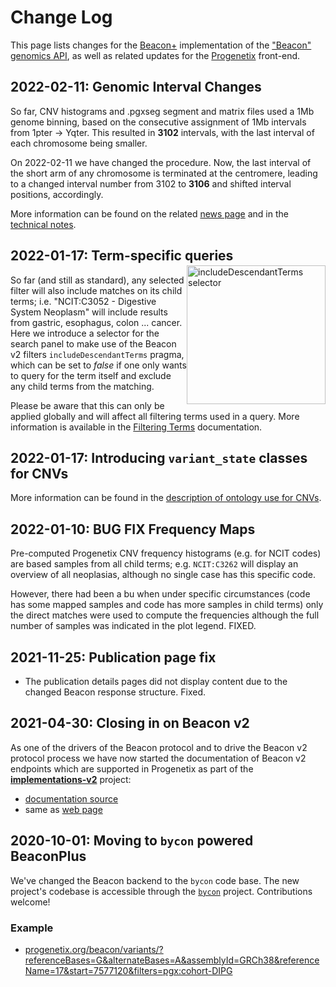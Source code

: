 # Change Log

This page lists changes for the [Beacon+](http://beacon.progenetix.org/ui/)
implementation of the ["Beacon" genomics API](http://beacon-project.io), as well
as related updates for the [Progenetix](http://progenetix.org) front-end.


## 2022-02-11: Genomic Interval Changes

So far, CNV histograms and .pgxseg segment and matrix files used a 1Mb genome binning,
based on the consecutive assignment of 1Mb intervals from 1pter -> Yqter. This resulted
in **3102** intervals, with the last interval of each chromosome being smaller.

On 2022-02-11 we have changed the procedure. Now, the last interval of the short
arm of any chromosome is terminated at the centromere, leading to a changed interval number from 3102 to **3106** and shifted interval positions, accordingly.

More information can be found on the related [news page](2022-02-11-change-interval-map.md)
and in the [technical notes](technical-notes.md#genomic-intervals-and-binning).


## 2022-01-17: Term-specific queries

<img src="http://info.progenetix.org/assets/img/2022-01-17-includeDescendantTerms-ui.png" style="float: right; width: 222px; margin-top: -15px;" alt="includeDescendantTerms selector" />So far (and still as standard), any
selected filter will also include matches on its child terms; i.e. "NCIT:C3052 -
Digestive System Neoplasm" will include results from gastric, esophagus, colon
... cancer. Here we introduce a selector for the search panel to make use of the Beacon v2
filters `includeDescendantTerms` pragma, which can be set to _false_ if one only
wants to query for the term itself and exclude any child terms from the matching.

Please be aware that this can only be applied globally and will affect all filtering
terms used in a query. More information is available in the [Filtering Terms](beaconplus.md#filters-filters-filtering-terms) documentation.


## 2022-01-17: Introducing `variant_state` classes for CNVs

More information can be found in the [description of ontology use for CNVs](classifications-and-ontologies.md#genomic-variations-cnv-ontology).

## 2022-01-10: BUG FIX Frequency Maps

Pre-computed Progenetix CNV frequency histograms (e.g. for NCIT codes) are based
samples from all child terms; e.g. `NCIT:C3262` will display an overview of all
neoplasias, although no single case has this specific code.

However, there had been a bu when under specific circumstances (code has some
mapped samples and code has more samples in child terms) only the direct matches
were used to compute the frequencies although the full number of samples was indicated
in the plot legend. FIXED.

## 2021-11-25: Publication page fix

* The publication details pages did not display content due to the changed Beacon response structure. Fixed.

## 2021-04-30: Closing in on Beacon v2

As one of the drivers of the Beacon protocol and to drive the Beacon v2 protocol
process we have now started the documentation of Beacon v2 endpoints which
are supported in Progenetix as part of the [**implementations-v2**](https://github.com/ga4gh-beacon/implementations-v2/blob/main/index.md)
project:

* [documentation source](https://github.com/ga4gh-beacon/implementations-v2/blob/main/progenetix-examples.md)
* same as [web page](https://beacon-project.io/implementations-v2/progenetix-examples.html)

<!--more-->

## 2020-10-01: Moving to `bycon` powered BeaconPlus

We've changed the Beacon backend to the `bycon` code base. The new project's
codebase is accessible through the [`bycon`](http://github.com/progenetix/bycon/)
project. Contributions welcome!

### Example

* [progenetix.org/beacon/variants/?referenceBases=G&alternateBases=A&assemblyId=GRCh38&referenceName=17&start=7577120&filters=pgx:cohort-DIPG](https://progenetix.org/beacon/variants/?referenceBases=G&alternateBases=A&assemblyId=GRCh38&referenceName=17&start=7577120&filters=pgx:cohort-DIPG)
